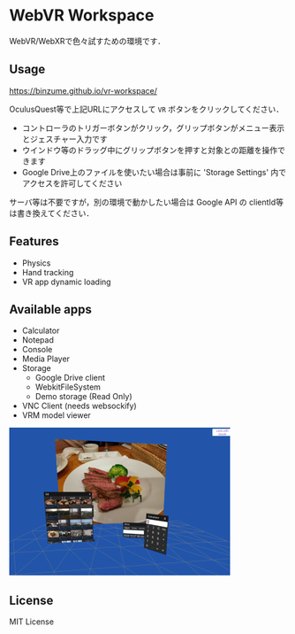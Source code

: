 # WebVR Workspace

WebVR/WebXRで色々試すための環境です．

## Usage

https://binzume.github.io/vr-workspace/

OculusQuest等で上記URLにアクセスして `VR` ボタンをクリックしてください．

- コントローラのトリガーボタンがクリック，グリップボタンがメニュー表示とジェスチャー入力です
- ウインドウ等のドラッグ中にグリップボタンを押すと対象との距離を操作できます
- Google Drive上のファイルを使いたい場合は事前に 'Storage Settings' 内でアクセスを許可してください

サーバ等は不要ですが，別の環境で動かしたい場合は Google API の clientId等は書き換えてください．

## Features

- Physics
- Hand tracking
- VR app dynamic loading 

## Available apps

- Calculator
- Notepad
- Console
- Media Player
- Storage
  - Google Drive client
  - WebkitFileSystem
  - Demo storage (Read Only)
- VNC Client (needs websockify)
- VRM model viewer

![screenshot](docs/screenshot.png)

## License

MIT License
